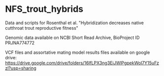 # NFS_trout_hybrids
Data and scripts for Rosenthal et al. "Hybridization decreases native cutthroat trout reproductive fitness"

Genomic data available on NCBI Short Read Archive, BioProject ID PRJNA774772

VCF files and assortative mating model results files available on google drive:
https://drive.google.com/drive/folders/16lfLPX3ng3EiJWlPgpekWoI7Y15uFzzl?usp=sharing
